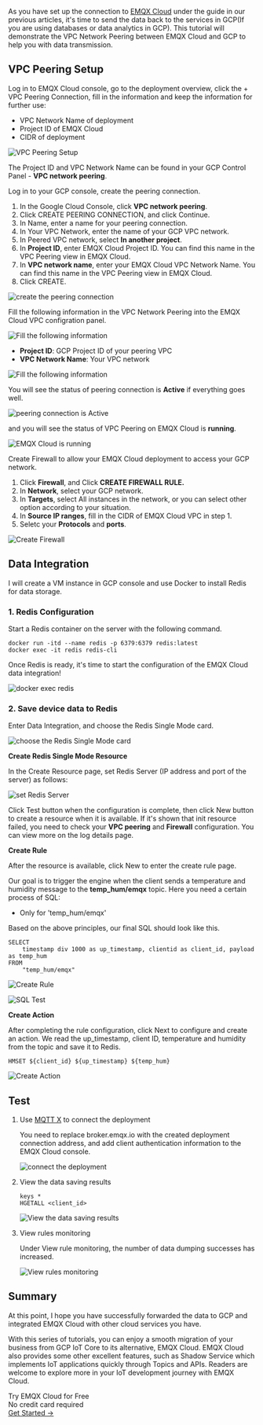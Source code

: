 As you have set up the connection to [EMQX Cloud](https://www.emqx.com/en/cloud) under the guide in our previous articles, it's time to send the data back to the services in GCP(If you are using databases or data analytics in GCP). This tutorial will demonstrate the VPC Network Peering between EMQX Cloud and GCP to help you with data transmission.


## VPC Peering Setup

Log in to EMQX Cloud console, go to the deployment overview, click the + VPC Peering Connection, fill in the information and keep the information for further use:

- VPC Network Name of deployment
- Project ID of EMQX Cloud
- CIDR of deployment

![VPC Peering Setup](https://assets.emqx.com/images/3382a423a09d17e7f3ff9d9b3113ab12.png)

The Project ID and VPC Network Name can be found in your GCP Control Panel - **VPC network peering**.

Log in to your GCP console, create the peering connection.

1. In the Google Cloud Console, click **VPC network peering**.
2. Click CREATE PEERING CONNECTION, and click Continue.
3. In Name, enter a name for your peering connection.
4. In Your VPC Network, enter the name of your GCP VPC network.
5. In Peered VPC network, select **In another project**.
6. In **Project ID**, enter EMQX Cloud Project ID. You can find this name in the VPC Peering view in EMQX Cloud.
7. In **VPC network name**, enter your EMQX Cloud VPC Network Name. You can find this name in the VPC Peering view in EMQX Cloud.
8. Click CREATE. 

![create the peering connection](https://assets.emqx.com/images/e466b3214e8569a4962bd3b9c6785ac8.png)

Fill the following information in the VPC Network Peering into the EMQX Cloud VPC configration panel.

![Fill the following information](https://assets.emqx.com/images/b2894cfff81d009a5f809be5a1d23dc6.png)

- **Project ID**: GCP Project ID of your peering VPC
- **VPC Network Name**: Your VPC network

![Fill the following information](https://assets.emqx.com/images/78fed5dfc319eb459bc38c9143442aea.png)

You will see the status of peering connection is **Active** if everything goes well. 

![peering connection is **Active**](https://assets.emqx.com/images/be9443bc16916f503da6a8f7d5f6203b.png)

and you will see the status of VPC Peering on EMQX Cloud is **running**. 

![EMQX Cloud is running](https://assets.emqx.com/images/3309320688c6a6d5d848106ce5cf6e03.png)

Create Firewall to allow your EMQX Cloud deployment to access your GCP network.

1. Click **Firewall**, and Click **CREATE FIREWALL RULE.**
2. In **Network**, select your GCP network.
3. In **Targets**, select All instances in the network, or you can select other option according to your situation.
4. In **Source IP ranges**, fill in the CIDR of EMQX Cloud VPC in step 1.
5. Seletc your **Protocols** and **ports**.

![Create Firewall](https://assets.emqx.com/images/136dd42e21396d76692994c41e2ccbcc.png)

 
## Data Integration

I will create a VM instance in GCP console and use Docker to install Redis for data storage.

### 1. Redis Configuration

Start a Redis container on the server with the following command.

```
docker run -itd --name redis -p 6379:6379 redis:latest
docker exec -it redis redis-cli  
```

Once Redis is ready, it's time to start the configuration of the EMQX Cloud data integration!

![docker exec redis](https://assets.emqx.com/images/2483a85a43a3a724c87daedce488f800.png)

### 2. Save device data to Redis

Enter Data Integration, and choose the Redis Single Mode card.

![choose the Redis Single Mode card](https://assets.emqx.com/images/f425acb30f96db2f3aa06fd74d9a18f2.png)

**Create Redis Single Mode Resource**

In the Create Resource page, set Redis Server (IP address and port of the server) as follows:

![set Redis Server](https://assets.emqx.com/images/62de0aa6cda78d7803dbce5bf56433bd.png)

Click Test button when the configuration is complete, then click New button to create a resource when it is available. If it's shown that init resource failed, you need to check your **VPC peering** and **Firewall** configuration. You can view more on the log details page.

**Create Rule**

After the resource is available, click New to enter the create rule page.

Our goal is to trigger the engine when the client sends a temperature and humidity message to the **temp_hum/emqx** topic. Here you need a certain process of SQL:

- Only for 'temp_hum/emqx'

Based on the above principles, our final SQL should look like this.

```
SELECT
    timestamp div 1000 as up_timestamp, clientid as client_id, payload as temp_hum
FROM
    "temp_hum/emqx"
```

![Create Rule](https://assets.emqx.com/images/4d42641bd7c801c281c1833c9aeb272b.png)

![SQL Test](https://assets.emqx.com/images/50fd0316bd27e2315a0f4266dd4303f9.png)

**Create Action**

After completing the rule configuration, click Next to configure and create an action. We read the up_timestamp, client ID, temperature and humidity from the topic and save it to Redis.

```
HMSET ${client_id} ${up_timestamp} ${temp_hum}
```

![Create Action](https://assets.emqx.com/images/729993298d3b38b9143f10968c3eab8c.png)


## Test

1. Use [MQTT X](https://mqttx.app/) to connect the deployment

   You need to replace broker.emqx.io with the created deployment connection address, and add client authentication information to the EMQX Cloud console.

   ![connect the deployment](https://assets.emqx.com/images/181cf696ebf797ca39da452f73d3c393.png)

2. View the data saving results

   ```
   keys *
   HGETALL <client_id>
   ```

   ![View the data saving results](https://assets.emqx.com/images/1b61e8ee29bac99b2ffacd6008b9df74.png)

3. View rules monitoring

   Under View rule monitoring, the number of data dumping successes has increased.

   ![View rules monitoring](https://assets.emqx.com/images/c4f342f3089afed6a45f4b52553ab753.png)

 
## Summary

At this point, I hope you have successfully forwarded the data to GCP and integrated EMQX Cloud with other cloud services you have.

With this series of tutorials, you can enjoy a smooth migration of your business from GCP IoT Core to its alternative, EMQX Cloud. EMQX Cloud also provides some other excellent features, such as Shadow Service which implements IoT applications quickly through Topics and APIs. Readers are welcome to explore more in your IoT development journey with EMQX Cloud. 



<section class="promotion">
    <div>
        Try EMQX Cloud for Free
        <div class="is-size-14 is-text-normal has-text-weight-normal">No credit card required</div>
    </div>
    <a href="https://accounts.emqx.com/signup?continue=https://cloud-intl.emqx.com/console/deployments/0?oper=new" class="button is-gradient px-5">Get Started →</a>
</section>
